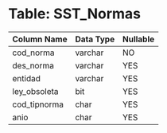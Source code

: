 # Table: SST_Normas

| Column Name | Data Type | Nullable |
|-------------|-----------|----------|
| cod_norma | varchar | NO |
| des_norma | varchar | YES |
| entidad | varchar | YES |
| ley_obsoleta | bit | YES |
| cod_tipnorma | char | YES |
| anio | char | YES |
